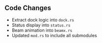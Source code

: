 ## Code Changes

- Extract dock logic into `dock.rs`
- Status display into `status.rs`
- Beam animation into `beamx.rs`
- Updated `mod.rs` to include all submodules
